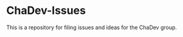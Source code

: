 ChaDev-Issues
=============

This is a repository for filing issues and ideas for the ChaDev group.
